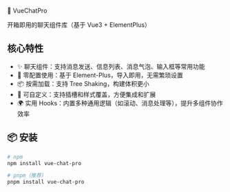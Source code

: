 📱 VueChatPro

开箱即用的聊天组件库（基于 Vue3 + ElementPlus）

## 核心特性

- ✨ 聊天组件：支持消息发送、信息列表、消息气泡、输入框等常用功能
- 🔌 零配置使用：基于 Element-Plus，导入即用，无需繁琐设置
- 📦 按需加载：支持 Tree Shaking，构建体积更小
- 🎨 可自定义：支持插槽和样式覆盖，方便集成和扩展
- 🌍 实用 Hooks：内置多种通用逻辑（如滚动、消息处理等），提升多组件协作效率

## 📦 安装

```bash
# npm
npm install vue-chat-pro

# pnpm（推荐）
pnpm install vue-chat-pro

